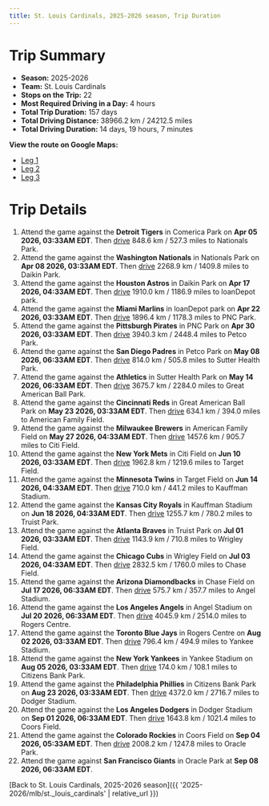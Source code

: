 ```yaml
---
title: St. Louis Cardinals, 2025-2026 season, Trip Duration
---
```


# Trip Summary
- **Season:** 2025-2026
- **Team:** St. Louis Cardinals
- **Stops on the Trip:** 22
- **Most Required Driving in a Day:** 4 hours
- **Total Trip Duration:** 157 days
- **Total Driving Distance:** 38966.2 km / 24212.5 miles
- **Total Driving Duration:** 14 days, 19 hours, 7 minutes

**View the route on Google Maps:**
- [Leg 1](https://www.google.com/maps/dir/Comerica+Park+Detroit/Nationals+Park+Washington/Daikin+Park+Houston/loanDepot+park+Miami/PNC+Park+Pittsburgh/Petco+Park+San+Diego/Sutter+Health+Park+Sacramento/Great+American+Ball+Park+Cincinnati/American+Family+Field+Milwaukee/Citi+Field+Flushing)
- [Leg 2](https://www.google.com/maps/dir/Citi+Field+Flushing/Target+Field+Minneapolis/Kauffman+Stadium+Kansas+City/Truist+Park+Atlanta/Wrigley+Field+Chicago/Chase+Field+Phoenix/Angel+Stadium+Anaheim/Rogers+Centre+Toronto/Yankee+Stadium+Bronx/Citizens+Bank+Park+Philadelphia)
- [Leg 3](https://www.google.com/maps/dir/Citizens+Bank+Park+Philadelphia/Dodger+Stadium+Los+Angeles/Coors+Field+Denver/Oracle+Park+San+Francisco)

# Trip Details
1. Attend the game against the **Detroit Tigers** in Comerica Park on **Apr 05 2026, 03:33AM EDT**. Then [drive](https://www.google.com/maps/dir/Comerica+Park+Detroit/Nationals+Park+Washington) 848.6 km / 527.3 miles to Nationals Park.
2. Attend the game against the **Washington Nationals** in Nationals Park on **Apr 08 2026, 03:33AM EDT**. Then [drive](https://www.google.com/maps/dir/Nationals+Park+Washington/Daikin+Park+Houston) 2268.9 km / 1409.8 miles to Daikin Park.
3. Attend the game against the **Houston Astros** in Daikin Park on **Apr 17 2026, 04:33AM EDT**. Then [drive](https://www.google.com/maps/dir/Daikin+Park+Houston/loanDepot+park+Miami) 1910.0 km / 1186.9 miles to loanDepot park.
4. Attend the game against the **Miami Marlins** in loanDepot park on **Apr 22 2026, 03:33AM EDT**. Then [drive](https://www.google.com/maps/dir/loanDepot+park+Miami/PNC+Park+Pittsburgh) 1896.4 km / 1178.3 miles to PNC Park.
5. Attend the game against the **Pittsburgh Pirates** in PNC Park on **Apr 30 2026, 03:33AM EDT**. Then [drive](https://www.google.com/maps/dir/PNC+Park+Pittsburgh/Petco+Park+San+Diego) 3940.3 km / 2448.4 miles to Petco Park.
6. Attend the game against the **San Diego Padres** in Petco Park on **May 08 2026, 06:33AM EDT**. Then [drive](https://www.google.com/maps/dir/Petco+Park+San+Diego/Sutter+Health+Park+Sacramento) 814.0 km / 505.8 miles to Sutter Health Park.
7. Attend the game against the **Athletics** in Sutter Health Park on **May 14 2026, 06:33AM EDT**. Then [drive](https://www.google.com/maps/dir/Sutter+Health+Park+Sacramento/Great+American+Ball+Park+Cincinnati) 3675.7 km / 2284.0 miles to Great American Ball Park.
8. Attend the game against the **Cincinnati Reds** in Great American Ball Park on **May 23 2026, 03:33AM EDT**. Then [drive](https://www.google.com/maps/dir/Great+American+Ball+Park+Cincinnati/American+Family+Field+Milwaukee) 634.1 km / 394.0 miles to American Family Field.
9. Attend the game against the **Milwaukee Brewers** in American Family Field on **May 27 2026, 04:33AM EDT**. Then [drive](https://www.google.com/maps/dir/American+Family+Field+Milwaukee/Citi+Field+Flushing) 1457.6 km / 905.7 miles to Citi Field.
10. Attend the game against the **New York Mets** in Citi Field on **Jun 10 2026, 03:33AM EDT**. Then [drive](https://www.google.com/maps/dir/Citi+Field+Flushing/Target+Field+Minneapolis) 1962.8 km / 1219.6 miles to Target Field.
11. Attend the game against the **Minnesota Twins** in Target Field on **Jun 14 2026, 04:33AM EDT**. Then [drive](https://www.google.com/maps/dir/Target+Field+Minneapolis/Kauffman+Stadium+Kansas+City) 710.0 km / 441.2 miles to Kauffman Stadium.
12. Attend the game against the **Kansas City Royals** in Kauffman Stadium on **Jun 18 2026, 04:33AM EDT**. Then [drive](https://www.google.com/maps/dir/Kauffman+Stadium+Kansas+City/Truist+Park+Atlanta) 1255.7 km / 780.2 miles to Truist Park.
13. Attend the game against the **Atlanta Braves** in Truist Park on **Jul 01 2026, 03:33AM EDT**. Then [drive](https://www.google.com/maps/dir/Truist+Park+Atlanta/Wrigley+Field+Chicago) 1143.9 km / 710.8 miles to Wrigley Field.
14. Attend the game against the **Chicago Cubs** in Wrigley Field on **Jul 03 2026, 04:33AM EDT**. Then [drive](https://www.google.com/maps/dir/Wrigley+Field+Chicago/Chase+Field+Phoenix) 2832.5 km / 1760.0 miles to Chase Field.
15. Attend the game against the **Arizona Diamondbacks** in Chase Field on **Jul 17 2026, 06:33AM EDT**. Then [drive](https://www.google.com/maps/dir/Chase+Field+Phoenix/Angel+Stadium+Anaheim) 575.7 km / 357.7 miles to Angel Stadium.
16. Attend the game against the **Los Angeles Angels** in Angel Stadium on **Jul 20 2026, 06:33AM EDT**. Then [drive](https://www.google.com/maps/dir/Angel+Stadium+Anaheim/Rogers+Centre+Toronto) 4045.9 km / 2514.0 miles to Rogers Centre.
17. Attend the game against the **Toronto Blue Jays** in Rogers Centre on **Aug 02 2026, 03:33AM EDT**. Then [drive](https://www.google.com/maps/dir/Rogers+Centre+Toronto/Yankee+Stadium+Bronx) 796.4 km / 494.9 miles to Yankee Stadium.
18. Attend the game against the **New York Yankees** in Yankee Stadium on **Aug 05 2026, 03:33AM EDT**. Then [drive](https://www.google.com/maps/dir/Yankee+Stadium+Bronx/Citizens+Bank+Park+Philadelphia) 174.0 km / 108.1 miles to Citizens Bank Park.
19. Attend the game against the **Philadelphia Phillies** in Citizens Bank Park on **Aug 23 2026, 03:33AM EDT**. Then [drive](https://www.google.com/maps/dir/Citizens+Bank+Park+Philadelphia/Dodger+Stadium+Los+Angeles) 4372.0 km / 2716.7 miles to Dodger Stadium.
20. Attend the game against the **Los Angeles Dodgers** in Dodger Stadium on **Sep 01 2026, 06:33AM EDT**. Then [drive](https://www.google.com/maps/dir/Dodger+Stadium+Los+Angeles/Coors+Field+Denver) 1643.8 km / 1021.4 miles to Coors Field.
21. Attend the game against the **Colorado Rockies** in Coors Field on **Sep 04 2026, 05:33AM EDT**. Then [drive](https://www.google.com/maps/dir/Coors+Field+Denver/Oracle+Park+San+Francisco) 2008.2 km / 1247.8 miles to Oracle Park.
22. Attend the game against **San Francisco Giants** in Oracle Park at **Sep 08 2026, 06:33AM EDT**.

[Back to St. Louis Cardinals, 2025-2026 season]({{ '2025-2026/mlb/st._louis_cardinals' | relative_url }})
